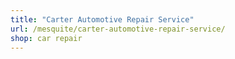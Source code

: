 ```yaml
---
title: "Carter Automotive Repair Service"
url: /mesquite/carter-automotive-repair-service/
shop: car repair
---
```

